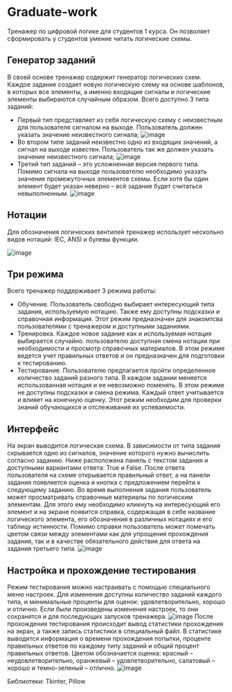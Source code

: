 # Graduate-work
Тренажер по цифровой логике для студентов 1 курса. Он позволяет сформировать у студентов умение читать логические схемы.

## Генератор заданий 
В своей основе тренажер содержит генератор логических схем. Каждое задание создает новую логическую схему на основе шаблонов, в которых все элементы, а именно входящие сигналы и логические элементы выбираются случайным образом. Всего доступно 3 типа заданий:
* Первый тип представляет из себя логическую схему с неизвестным для пользователя сигналом на выходе. Пользователь должен указать значение неизвестного сигнала;
      ![image](https://github.com/Tenrai-chi/Graduate-work/assets/79309888/f57d7680-847a-4467-8303-0aa53bba44ca)
* Во втором типе заданий неизвестно одно из входящих значений, а сигнал на выходе известен. Пользователь так же должен указать значение неизвестного сигнала;
      ![image](https://github.com/Tenrai-chi/Graduate-work/assets/79309888/36695a4e-0be6-4682-a8ec-7ee3f623c7aa)
* Третий тип заданий – это усложненная версия первого типа. Помимо сигнала на выходе пользователю необходимо указать значение промежуточных элементов схемы. Если хотя бы один элемент будет указан неверно – всё задание будет считаться невыполненным.
      ![image](https://github.com/Tenrai-chi/Graduate-work/assets/79309888/e3ed96c6-0085-4862-b84c-87fb5e22e916)
## Нотации 
Для обозначения логических вентилей тренажер использует нескольно видов нотаций: IEC, ANSI и булевы функции.

![image](https://github.com/Tenrai-chi/Graduate-work/assets/79309888/ab497f61-b170-4533-b9d6-9ba6a2acc5e5)

## Три режима
Всего тренажер поддерживает 3 режима работы:
* Обучение. Пользователь свободно выбирает интересующий типа задания, используемую нотацию. Также ему доступны подсказки и справочная информация. Этот режим предназначен для знакомтсва пользователями с тренажером и доступными заданиями.
* Тренировка. Каждое новое задание как и используемая нотация выбирается случайно. пользователю доступная смена нотации при необходимости и просмотр справочных материалов. В этом режиме ведется учет правильных ответов и он предназначен для подготовки к тестированию.
* Тестирование. Пользователю предлагается пройти определенное количество заданий разного типа. В каждом задании меняется использованная нотация и ее невозможно поменять. В этом режиме не доступны подсказки и смена режима. Каждый ответ учитывается и влияет на конечную оценку. Этот режим необходим для проверки знаний обучающихся и отслеживания их успеваемости.

## Интерфейс
  На экран выводится логическая схема. В зависимости от типа задания скрывается одно из сигналов, значение которого нужно вычислить согласно заданию. Ниже расположена панель с текстом задания и доступными вариантами ответа: True и False. После ответа пользователя на схеме открывается правильный ответ, а на панели задания появляется оценка и кнопка с предложением перейти к следующему заданию. Во время выполнения задания пользователь может просматривать справочные материалы по логическим элементам. Для этого ему необходимо кликнуть на интересующий его элемент и на экране появится справка, содержащая в себе название логического элемента, его обозначения в различных нотациях и его таблицу истинности. Помимо справки пользователь может помечать цветом связи между элементами как для упрощения прохождения задания, так и в качестве обязательного действия для ответа на задания третьего типа.
  ![image](https://github.com/Tenrai-chi/Graduate-work/assets/79309888/5de22598-141f-4c85-84f7-2fe30c3d3410)

## Настройка и прохождение тестирования
Режим тестирования можно настраивать с помощью специального меню настроек. Для изменения доступны количество заданий каждого типа, и минимальные проценты для оценок: удовлетворительно, хорошо и отлично. Если были произведены изменения настроек, то они сохранятся и для последующих запусков тренажера.
![image](https://github.com/Tenrai-chi/Graduate-work/assets/79309888/b9462597-d971-490f-84ea-5ff062cad237)
После прохождения тестирования происходит вывод статистики прохождения на экран, а также запись статистики в специальный файл. В статистике выводится информация о времени прохождения попытки, проценте правильных ответов по каждому типу заданий и общий процент правильных ответов. Цветом обозначается оценка: красный – неудовлетворительно, оранжевый – удовлетворительно, салатовый – хорошо и темно-зеленый – отлично.
![image](https://github.com/Tenrai-chi/Graduate-work/assets/79309888/9d4af70f-d733-4bad-a023-481888952c54)

Библиотеки: Tkinter, Pillow

